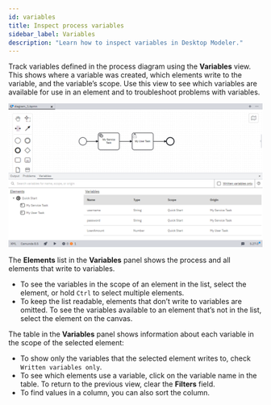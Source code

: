 ```yaml
---
id: variables
title: Inspect process variables
sidebar_label: Variables
description: "Learn how to inspect variables in Desktop Modeler."
---
```


Track variables defined in the process diagram using the **Variables** view. This shows where a variable was created, which elements write to the variable, and the variable’s scope. Use this view to see which variables are available for use in an element and to troubleshoot problems with variables.

![Variable Tab](./img/variables-tab.png)

The **Elements** list in the **Variables** panel shows the process and all elements that write to variables.

- To see the variables in the scope of an element in the list, select the element, or hold `Ctrl` to select multiple elements.
- To keep the list readable, elements that don’t write to variables are omitted. To see the variables available to an element that’s not in the list, select the element on the canvas.

The table in the **Variables** panel shows information about each variable in the scope of the selected element:

- To show only the variables that the selected element writes to, check `Written variables only`.
- To see which elements use a variable, click on the variable name in the table. To return to the previous view, clear the **Filters** field.
- To find values in a column, you can also sort the column.
